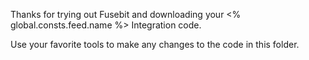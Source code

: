 Thanks for trying out Fusebit and downloading your <% global.consts.feed.name %> Integration code.

Use your favorite tools to make any changes to the code in this folder.
